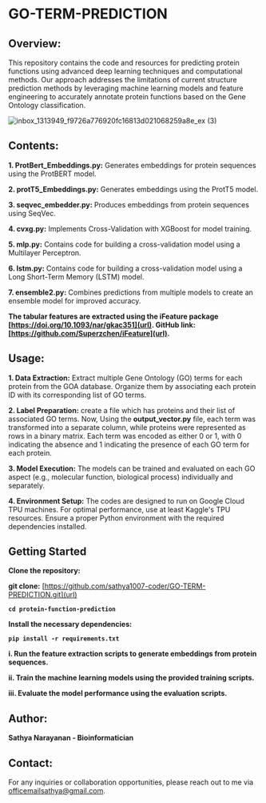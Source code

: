 # GO-TERM-PREDICTION

## ****Overview:****
This repository contains the code and resources for predicting protein functions using advanced deep learning techniques and computational methods. Our approach addresses the limitations of current structure prediction methods by leveraging machine learning models and feature engineering to accurately annotate protein functions based on the Gene Ontology classification.

![inbox_1313949_f9726a776920fc16813d021068259a8e_ex (3)](https://github.com/user-attachments/assets/fc1857e9-06aa-40dc-9557-2dea3144a74f)


## ****Contents:****

**1. ProtBert_Embeddings.py:** Generates embeddings for protein sequences using the ProtBERT model.

**2. protT5_Embeddings.py:** Generates embeddings using the ProtT5 model.

**3. seqvec_embedder.py:** Produces embeddings from protein sequences using SeqVec.

**4. cvxg.py:** Implements Cross-Validation with XGBoost for model training.

**5. mlp.py:** Contains code for building a cross-validation model using a Multilayer Perceptron.

**6. lstm.py:** Contains code for building a cross-validation model using a Long Short-Term Memory (LSTM) model.

**7. ensemble2.py:** Combines predictions from multiple models to create an ensemble model for improved accuracy.


 **The tabular features are extracted using the iFeature package [https://doi.org/10.1093/nar/gkac351](url). GitHub link: [https://github.com/Superzchen/iFeature](url).**



## ****Usage:****

**1. Data Extraction:** Extract multiple Gene Ontology (GO) terms for each protein from the GOA database. Organize them by associating each protein ID with its corresponding list of GO terms.

**2. Label Preparation:** create a file which has proteins and their list of associated GO terms. Now, Using the **output_vector.py** file, each term was transformed into a separate column, while proteins were represented as rows in a binary matrix. Each term was encoded as either 0 or 1, with 0 indicating the absence and 1 indicating the presence of each GO term for each protein. 

**3. Model Execution:** The models can be trained and evaluated on each GO aspect (e.g., molecular function, biological process) individually and separately.

**4. Environment Setup:** The codes are designed to run on Google Cloud TPU machines. For optimal performance, use at least Kaggle's TPU resources. Ensure a proper Python environment with the required dependencies installed.



## ****Getting Started****

**Clone the repository:**

**git clone:** [https://github.com/sathya1007-coder/GO-TERM-PREDICTION.git](url)

**`cd protein-function-prediction`**

**Install the necessary dependencies:**

**`pip install -r requirements.txt`**

**i. Run the feature extraction scripts to generate embeddings from protein sequences.**

**ii. Train the machine learning models using the provided training scripts.**

**iii. Evaluate the model performance using the evaluation scripts.**


## Author:

**Sathya Narayanan - Bioinformatician**

## **Contact:**

For any inquiries or collaboration opportunities, please reach out to me via[ officemailsathya@gmail.com](url).
